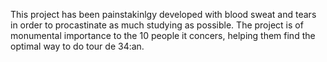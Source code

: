 This project has been painstakinlgy developed with blood sweat and tears in order to procastinate as much studying as possible. The project is of monumental importance to the 10 people it concers, helping them find the optimal way to do tour de 34:an.
